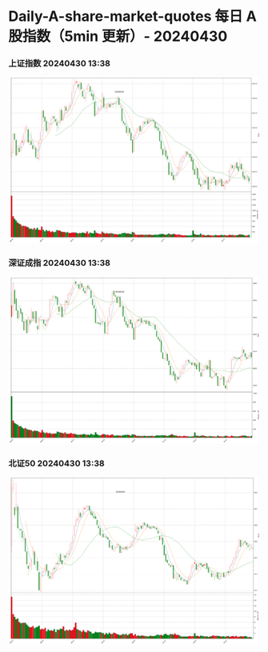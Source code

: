 
# Daily-A-share-market-quotes 每日 A 股指数（5min 更新）- 20240430

### 上证指数 20240430 13:38
![](./fig/2024/4/20240430-sh000001.png)

### 深证成指 20240430 13:38
![](./fig/2024/4/20240430-sz399001.png)

### 北证50 20240430 13:38
![](./fig/2024/4/20240430-bj899050.png)

